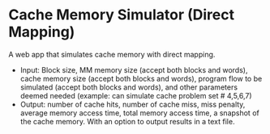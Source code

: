 # Cache Memory Simulator (Direct Mapping)
A web app that simulates cache memory with direct mapping.

- Input: Block size, MM memory size (accept both blocks and words), cache memory size (accept both blocks and words), program flow to be simulated (accept both blocks and words), and other parameters deemed needed (example: can simulate cache problem set # 4,5,6,7)
- Output: number of cache hits, number of cache miss, miss penalty, average memory access time, total memory access time, a snapshot of the cache memory. With an option to output results in a text file.
